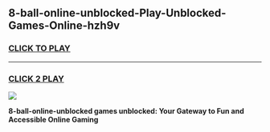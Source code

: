 
## 8-ball-online-unblocked-Play-Unblocked-Games-Online-hzh9v
<h3>
<a href="https://premium76.site?title=8-ball-online-unblocked&ref=25A">CLICK TO PLAY</a></h3>
<hr>

<h3>
<a href="https://premium76.site?title=8-ball-online-unblocked&ref=25A">CLICK 2 PLAY</a>
  
</h3>

<a href="https://premium76.site?title=8-ball-online-unblocked&ref=25A"><img src="https://clearcache.store/games.png"></a>


**8-ball-online-unblocked games unblocked: Your Gateway to Fun and Accessible Online Gaming**
